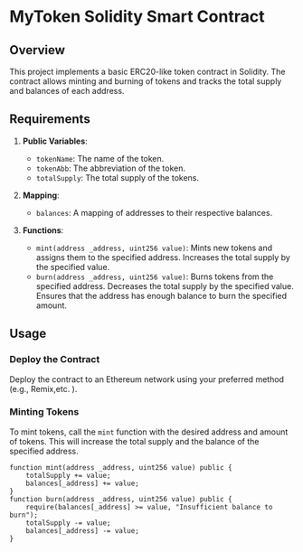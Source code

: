 # MyToken Solidity Smart Contract

## Overview

This project implements a basic ERC20-like token contract in Solidity. The contract allows minting and burning of tokens and tracks the total supply and balances of each address.

## Requirements

1. **Public Variables**:
    - `tokenName`: The name of the token.
    - `tokenAbb`: The abbreviation of the token.
    - `totalSupply`: The total supply of the tokens.

2. **Mapping**:
    - `balances`: A mapping of addresses to their respective balances.

3. **Functions**:
    - `mint(address _address, uint256 value)`: Mints new tokens and assigns them to the specified address. Increases the total supply by the specified value.
    - `burn(address _address, uint256 value)`: Burns tokens from the specified address. Decreases the total supply by the specified value. Ensures that the address has enough balance to burn the specified amount.

## Usage

### Deploy the Contract

Deploy the contract to an Ethereum network using your preferred method (e.g., Remix,etc. ).

### Minting Tokens

To mint tokens, call the `mint` function with the desired address and amount of tokens. This will increase the total supply and the balance of the specified address.

```solidity
function mint(address _address, uint256 value) public {
    totalSupply += value;
    balances[_address] += value;
}
function burn(address _address, uint256 value) public {
    require(balances[_address] >= value, "Insufficient balance to burn");
    totalSupply -= value;
    balances[_address] -= value;
}
